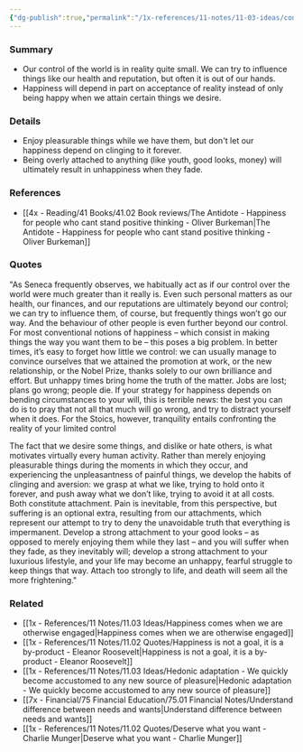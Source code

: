 ```yaml
---
{"dg-publish":true,"permalink":"/1x-references/11-notes/11-03-ideas/confront-the-reality-of-our-limited-control-over-events/","title":"Confront the reality of our limited control over events","noteIcon":""}
---
```



### Summary
- Our control of the world is in reality quite small. We can try to influence things like our health and reputation, but often it is out of our hands.
- Happiness will depend in part on acceptance of reality instead of only being happy when we attain certain things we desire.

### Details
- Enjoy pleasurable things while we have them, but don't let our happiness depend on clinging to it forever.
- Being overly attached to anything (like youth, good looks, money) will ultimately result in unhappiness when they fade.

### References
- [[4x - Reading/41 Books/41.02 Book reviews/The Antidote - Happiness for people who cant stand positive thinking - Oliver Burkeman\|The Antidote - Happiness for people who cant stand positive thinking - Oliver Burkeman]]

### Quotes
"As Seneca frequently observes, we habitually act as if our control over the world were much greater than it really is. Even such personal matters as our health, our finances, and our reputations are ultimately beyond our control; we can try to influence them, of course, but frequently things won’t go our way. And the behaviour of other people is even further beyond our control. For most conventional notions of happiness – which consist in making things the way you want them to be – this poses a big problem. In better times, it’s easy to forget how little we control: we can usually manage to convince ourselves that we attained the promotion at work, or the new relationship, or the Nobel Prize, thanks solely to our own brilliance and effort. But unhappy times bring home the truth of the matter. Jobs are lost; plans go wrong; people die. If your strategy for happiness depends on bending circumstances to your will, this is terrible news: the best you can do is to pray that not all that much will go wrong, and try to distract yourself when it does. For the Stoics, however, tranquility entails confronting the reality of your limited control

The fact that we desire some things, and dislike or hate others, is what motivates virtually every human activity. Rather than merely enjoying pleasurable things during the moments in which they occur, and experiencing the unpleasantness of painful things, we develop the habits of clinging and aversion: we grasp at what we like, trying to hold onto it forever, and push away what we don’t like, trying to avoid it at all costs. Both constitute attachment. Pain is inevitable, from this perspective, but suffering is an optional extra, resulting from our attachments, which represent our attempt to try to deny the unavoidable truth that everything is impermanent. Develop a strong attachment to your good looks – as opposed to merely enjoying them while they last – and you will suffer when they fade, as they inevitably will; develop a strong attachment to your luxurious lifestyle, and your life may become an unhappy, fearful struggle to keep things that way. Attach too strongly to life, and death will seem all the more frightening."


### Related
- [[1x - References/11 Notes/11.03 Ideas/Happiness comes when we are otherwise engaged\|Happiness comes when we are otherwise engaged]]
- [[1x - References/11 Notes/11.02 Quotes/Happiness is not a goal, it is a by-product - Eleanor Roosevelt\|Happiness is not a goal, it is a by-product - Eleanor Roosevelt]]
- [[1x - References/11 Notes/11.03 Ideas/Hedonic adaptation - We quickly become accustomed to any new source of pleasure\|Hedonic adaptation - We quickly become accustomed to any new source of pleasure]]
- [[7x - Financial/75 Financial Education/75.01 Financial Notes/Understand difference between needs and wants\|Understand difference between needs and wants]]
- [[1x - References/11 Notes/11.02 Quotes/Deserve what you want - Charlie Munger\|Deserve what you want - Charlie Munger]]